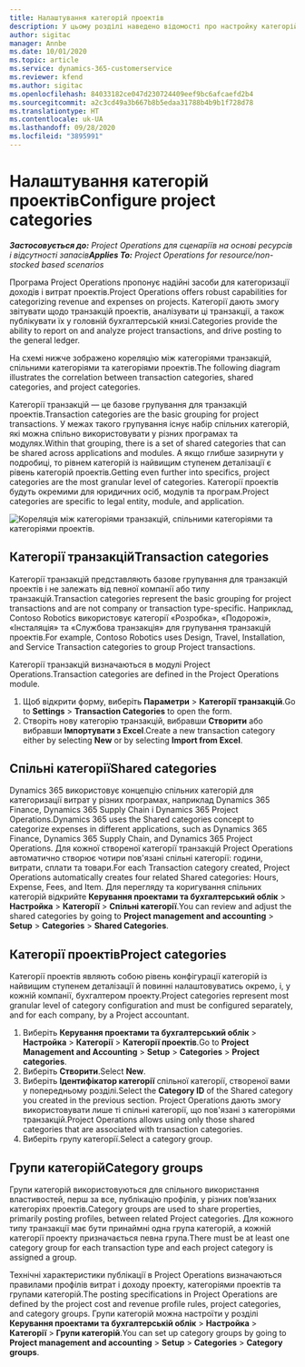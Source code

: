 ```yaml
---
title: Налаштування категорій проектів
description: У цьому розділі наведено відомості про настройку категорій проектів.
author: sigitac
manager: Annbe
ms.date: 10/01/2020
ms.topic: article
ms.service: dynamics-365-customerservice
ms.reviewer: kfend
ms.author: sigitac
ms.openlocfilehash: 84033182ce047d230724409eef9bc6afcaefd2b4
ms.sourcegitcommit: a2c3cd49a3b667b8b5edaa31788b4b9b1f728d78
ms.translationtype: HT
ms.contentlocale: uk-UA
ms.lasthandoff: 09/28/2020
ms.locfileid: "3895991"
---
```

# <a name="configure-project-categories"></a><span data-ttu-id="1089d-103">Налаштування категорій проектів</span><span class="sxs-lookup"><span data-stu-id="1089d-103">Configure project categories</span></span>

<span data-ttu-id="1089d-104">_**Застосовується до:** Project Operations для сценаріїв на основі ресурсів і відсутності запасів_</span><span class="sxs-lookup"><span data-stu-id="1089d-104">_**Applies To:** Project Operations for resource/non-stocked based scenarios_</span></span>

<span data-ttu-id="1089d-105">Програма Project Operations пропонує надійні засоби для категоризації доходів і витрат проектів.</span><span class="sxs-lookup"><span data-stu-id="1089d-105">Project Operations offers robust capabilities for categorizing revenue and expenses on projects.</span></span> <span data-ttu-id="1089d-106">Категорії дають змогу звітувати щодо транзакцій проектів, аналізувати ці транзакції, а також публікувати їх у головній бухгалтерській книзі.</span><span class="sxs-lookup"><span data-stu-id="1089d-106">Categories provide the ability to report on and analyze project transactions, and drive posting to the general ledger.</span></span>

<span data-ttu-id="1089d-107">На схемі нижче зображено кореляцію між категоріями транзакцій, спільними категоріями та категоріями проектів.</span><span class="sxs-lookup"><span data-stu-id="1089d-107">The following diagram illustrates the correlation between transaction categories, shared categories, and project categories.</span></span> 

<span data-ttu-id="1089d-108">Категорії транзакцій — це базове групування для транзакцій проектів.</span><span class="sxs-lookup"><span data-stu-id="1089d-108">Transaction categories are the basic grouping for project transactions.</span></span> <span data-ttu-id="1089d-109">У межах такого групування існує набір спільних категорій, які можна спільно використовувати у різних програмах та модулях.</span><span class="sxs-lookup"><span data-stu-id="1089d-109">Within that grouping, there is a set of shared categories that can be shared across applications and modules.</span></span> <span data-ttu-id="1089d-110">А якщо глибше зазирнути у подробиці, то рівнем категорій із найвищим ступенем деталізації є рівень категорій проектів.</span><span class="sxs-lookup"><span data-stu-id="1089d-110">Getting even further into specifics, project categories are the most granular level of categories.</span></span> <span data-ttu-id="1089d-111">Категорії проектів будуть окремими для юридичних осіб, модулів та програм.</span><span class="sxs-lookup"><span data-stu-id="1089d-111">Project categories are specific to legal entity, module, and application.</span></span>

![Кореляція між категоріями транзакцій, спільними категоріями та категоріями проектів.](media/project-categories.png)

## <a name="transaction-categories"></a><span data-ttu-id="1089d-113">Категорії транзакцій</span><span class="sxs-lookup"><span data-stu-id="1089d-113">Transaction categories</span></span>

<span data-ttu-id="1089d-114">Категорії транзакцій представляють базове групування для транзакцій проектів і не залежать від певної компанії або типу транзакцій.</span><span class="sxs-lookup"><span data-stu-id="1089d-114">Transaction categories represent the basic grouping for project transactions and are not company or transaction type-specific.</span></span> <span data-ttu-id="1089d-115">Наприклад, Contoso Robotics використовує категорії «Розробка», «Подорожі», «Інсталяція» та «Службова транзакція» для групування транзакцій проектів.</span><span class="sxs-lookup"><span data-stu-id="1089d-115">For example, Contoso Robotics uses Design, Travel, Installation, and Service Transaction categories to group Project transactions.</span></span>

<span data-ttu-id="1089d-116">Категорії транзакцій визначаються в модулі Project Operations.</span><span class="sxs-lookup"><span data-stu-id="1089d-116">Transaction categories are defined in the Project Operations module.</span></span> 
1. <span data-ttu-id="1089d-117">Щоб відкрити форму, виберіть **Параметри** \> **Категорії транзакцій**.</span><span class="sxs-lookup"><span data-stu-id="1089d-117">Go to **Settings** \> **Transaction Categories** to open the form.</span></span> 
2. <span data-ttu-id="1089d-118">Створіть нову категорію транзакцій, вибравши **Створити** або вибравши **Імпортувати з Excel**.</span><span class="sxs-lookup"><span data-stu-id="1089d-118">Create a new transaction category either by selecting **New** or by selecting **Import from Excel**.</span></span>

## <a name="shared-categories"></a><span data-ttu-id="1089d-119">Спільні категорії</span><span class="sxs-lookup"><span data-stu-id="1089d-119">Shared categories</span></span>

<span data-ttu-id="1089d-120">Dynamics 365 використовує концепцію спільних категорій для категоризації витрат у різних програмах, наприклад Dynamics 365 Finance, Dynamics 365 Supply Chain і Dynamics 365 Project Operations.</span><span class="sxs-lookup"><span data-stu-id="1089d-120">Dynamics 365 uses the Shared categories concept to categorize expenses in different applications, such as Dynamics 365 Finance, Dynamics 365 Supply Chain, and Dynamics 365 Project Operations.</span></span> <span data-ttu-id="1089d-121">Для кожної створеної категорії транзакцій Project Operations автоматично створює чотири пов'язані спільні категорії: години, витрати, сплати та товари.</span><span class="sxs-lookup"><span data-stu-id="1089d-121">For each Transaction category created, Project Operations automatically creates four related Shared categories: Hours, Expense, Fees, and Item.</span></span> <span data-ttu-id="1089d-122">Для перегляду та коригування спільних категорій відкрийте **Керування проектами та бухгалтерський облік** \> **Настройка** \> **Категорії** \> **Спільні категорії**.</span><span class="sxs-lookup"><span data-stu-id="1089d-122">You can review and adjust the shared categories by going to **Project management and accounting** \> **Setup** \> **Categories** \> **Shared Categories**.</span></span>

## <a name="project-categories"></a><span data-ttu-id="1089d-123">Категорії проектів</span><span class="sxs-lookup"><span data-stu-id="1089d-123">Project categories</span></span>

<span data-ttu-id="1089d-124">Категорії проектів являють собою рівень конфігурації категорій із найвищим ступенем деталізації й повинні налаштовуватись окремо, і, у кожній компанії, бухгалтером проекту.</span><span class="sxs-lookup"><span data-stu-id="1089d-124">Project categories represent most granular level of category configuration and must be configured separately, and for each company, by a Project accountant.</span></span>

1. <span data-ttu-id="1089d-125">Виберіть **Керування проектами та бухгалтерський облік** \> **Настройка** \> **Категорії** \> **Категорії проектів**.</span><span class="sxs-lookup"><span data-stu-id="1089d-125">Go to **Project Management and Accounting** \> **Setup** \> **Categories** \> **Project categories**.</span></span>
2. <span data-ttu-id="1089d-126">Виберіть **Створити**.</span><span class="sxs-lookup"><span data-stu-id="1089d-126">Select **New**.</span></span>
3. <span data-ttu-id="1089d-127">Виберіть **Ідентифікатор категорії** спільної категорії, створеної вами у попередньому розділі.</span><span class="sxs-lookup"><span data-stu-id="1089d-127">Select the **Category ID** of the Shared category you created in the previous section.</span></span> <span data-ttu-id="1089d-128">Project Operations дають змогу використовувати лише ті спільні категорії, що пов'язані з категоріями транзакцій.</span><span class="sxs-lookup"><span data-stu-id="1089d-128">Project Operations allows using only those shared categories that are associated with transaction categories.</span></span>
4. <span data-ttu-id="1089d-129">Виберіть групу категорії.</span><span class="sxs-lookup"><span data-stu-id="1089d-129">Select a category group.</span></span>

## <a name="category-groups"></a><span data-ttu-id="1089d-130">Групи категорій</span><span class="sxs-lookup"><span data-stu-id="1089d-130">Category groups</span></span>

<span data-ttu-id="1089d-131">Групи категорій використовуються для спільного використання властивостей, перш за все, публікацію профілів, у різних пов’язаних категоріях проектів.</span><span class="sxs-lookup"><span data-stu-id="1089d-131">Category groups are used to share properties, primarily posting profiles, between related Project categories.</span></span> <span data-ttu-id="1089d-132">Для кожного типу транзакції має бути принаймні одна група категорій, а кожній категорії проекту призначається певна група.</span><span class="sxs-lookup"><span data-stu-id="1089d-132">There must be at least one category group for each transaction type and each project category is assigned a group.</span></span>

<span data-ttu-id="1089d-133">Технічні характеристики публікації в Project Operations визначаються правилами профілів витрат і доходу проекту, категоріями проектів та групами категорій.</span><span class="sxs-lookup"><span data-stu-id="1089d-133">The posting specifications in Project Operations are defined by the project cost and revenue profile rules, project categories, and category groups.</span></span> <span data-ttu-id="1089d-134">Групи категорій можна настроїти у розділі **Керування проектами та бухгалтерській облік** \> **Настройка** \> **Категорії** \> **Групи категорій**.</span><span class="sxs-lookup"><span data-stu-id="1089d-134">You can set up category groups by going to **Project management and accounting** \> **Setup** \> **Categories** \> **Category groups**.</span></span>
